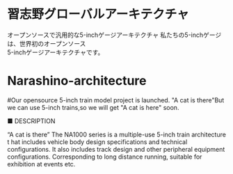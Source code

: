 # 習志野グローバルアーキテクチャ
オープンソースで汎用的な5-inchゲージアーキテクチャ
私たちの5-inchゲージは、世界初のオープンソース<br>5-inchゲージアーキテクチャです。<br>


# Narashino-architecture

#Our opensource 5-inch train model project is launched.
"A cat is there"But we can use 5-inch trains,so we will get
"A cat is here" soon.



■	DESCRIPTION

“A cat is there” The NA1000 series is a multiple-use 5-inch train architecture t
hat includes vehicle body design specifications and technical configurations. 
It also includes track design and other peripheral equipment configurations.
Corresponding to long distance running, suitable for exhibition at events etc.
